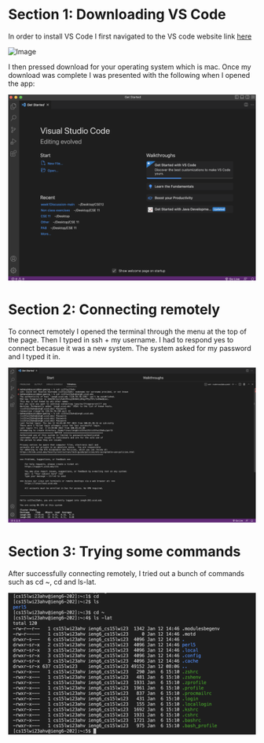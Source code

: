 

# Section 1: Downloading VS Code
 
In order to install VS Code I first navigated to the VS code website link [here](https://code.visualstudio.com/download)


![Image](https://imgur.com/PbGy5dF)

I then pressed download for your operating system which is mac. 
Once my download was complete I was presented with the following when I opened the app:

![Image](https://github.com/mabouzeid04/cse15l-lab-reports/blob/8576958ea022890a6d00d50e9a4d839e8b5f64a7/Screen%20Shot%202023-01-12%20at%202.18.50%20PM.png)

# Section 2: Connecting remotely

To connect remotely I opened the terminal through the menu at the top of the page. 
Then I typed in ssh + my username. 
I had to respond yes to connect becasue it was a new system.
The system asked for my password and I typed it in.

![Image](https://github.com/mabouzeid04/cse15l-lab-reports/blob/8576958ea022890a6d00d50e9a4d839e8b5f64a7/Screen%20Shot%202023-01-12%20at%203.25.55%20PM.png)

# Section 3: Trying some commands
After successfully connecting remotely, I tried out a bunch of commands such as cd ~, cd and ls-lat.

![Image](https://github.com/mabouzeid04/cse15l-lab-reports/blob/8576958ea022890a6d00d50e9a4d839e8b5f64a7/Screen%20Shot%202023-01-12%20at%203.26.14%20PM.png)
